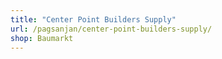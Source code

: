 ```yaml
---
title: "Center Point Builders Supply"
url: /pagsanjan/center-point-builders-supply/
shop: Baumarkt
---
```

